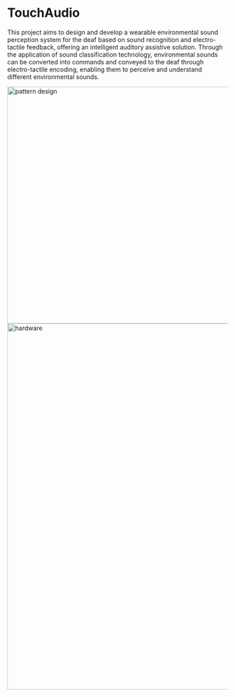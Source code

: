 # TouchAudio
 This project aims to design and develop a wearable environmental sound perception
 system for the deaf based on sound recognition and electro-tactile feedback, offering an
 intelligent auditory assistive solution. Through the application of sound classification
 technology, environmental sounds can be converted into commands and conveyed to the deaf
 through electro-tactile encoding, enabling them to perceive and understand different
 environmental sounds.

<img width="1605" height="542" alt="pattern design" src="https://github.com/user-attachments/assets/3756452a-57f0-498d-bd90-67371a06c696" />

<img width="1546" height="838" alt="hardware" src="https://github.com/user-attachments/assets/a85143c0-05b7-4299-9e7b-cd4a2063c671" />
